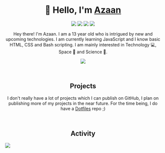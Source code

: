 <h1 align="center"> 
    👋 Hello, I'm <a href="https://github.com/AzaanRais">Azaan</a>
</h1>

<p align="center">
    <img src="https://img.shields.io/badge/Shell_Script-121011?style=for-the-badge&logo=gnu-bash&logoColor=white" />
    <img src="https://img.shields.io/badge/javascript-%23323330.svg?style=for-the-badge&logo=javascript&logoColor=%23F7DF1E">
    <img src="https://img.shields.io/badge/HTML5-E34F26?style=for-the-badge&logo=html5&logoColor=white"/>
    <img src="https://img.shields.io/badge/CSS3-1572B6?style=for-the-badge&logo=css3&logoColor=white" />
</p>

<p align="center">
    Hey there! I'm Azaan. I am a 13 year old who is intrigued by new and upcoming technologies. I am currently learning JavaScript and I know basic HTML, CSS and Bash scripting. I am mainly interested in Technology 💻, Space 🚀 and Science 🌠.
</p>

<p align="center">
    <a href="discord.com/users/858283237818236991">
        <img src="https://img.shields.io/badge/Discord-7289DA?style=for-the-badge&logo=discord&logoColor=white" />
    </a>
</p>

<br>

<h2 align="center"> 
    Projects 
</h2>
<p align="center">
    I don't really have a lot of projects which I can publish on GitHub, I plan on publishing more of my projects in the near future. For the time being, I do have a <a href="https://github.com/AzaanRais.dotfile">Dotfiles</a> repo ;)
</p>

<br>

<h2 align="center">
    Activity
</h2>
<img src="https://github-readme-stats.vercel.app/api?username=AzaanRais&theme=dark">


